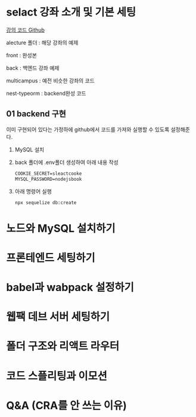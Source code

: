 # selact 강좌 소개 및 기본 세팅

[강의 코드 Github](https://github.com/ZeroCho/sleact)

alecture 폴더 : 해당 강좌의 예제

front  : 완성본

back : 백엔드 강좌 예제

multicampus : 예전 비슷한 강좌의 코드

nest-typeorm : backend완성 코드

## 01 backend 구현

이미 구현되어 있다는 가정하에 github에서 코드를 가져와 실행할 수 있도록 설정해준다.

1. MySQL 설치

2. back 폴더에 .env폴더 생성하여 아래 내용 작성

   ```tex
   COOKIE_SECRET=sleactcooke
   MYSQL_PASSWORD=nodejsbook
   ```

3. 아래 명령어 실행

   ```bash
   npx sequelize db:create
   ```

   







# 노드와 MySQL 설치하기









# 프론테엔드 세팅하기







# babel과 wabpack 설정하기









# 웹팩 데브 서버 세팅하기







# 폴더 구조와 리액트 라우터







# 코드 스플리팅과 이모션







# Q&A (CRA를 안 쓰는 이유)

